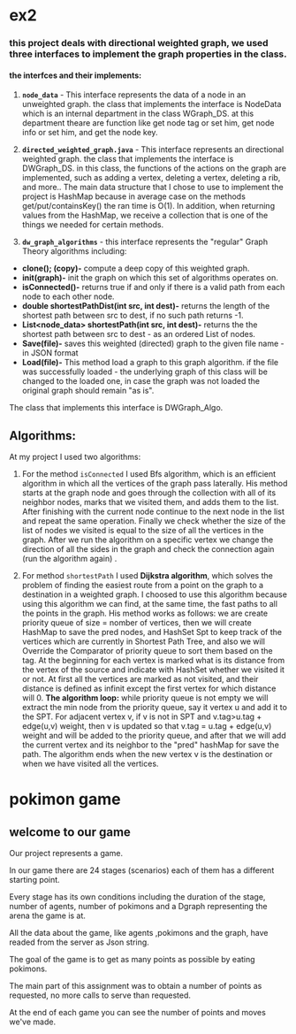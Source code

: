 # ex2

### this project deals with directional weighted graph, we used three interfaces to implement the graph properties in the class. 

#### the interfces and their implements: 
 1. **`node_data`** - This interface represents the data of a node in an unweighted graph.
the class that implements the interface is NodeData which is an internal department in the class WGraph_DS.
at this department theare are function like get node tag or set him, get node info or set him, and get the node key.

 2. **`directed_weighted_graph.java`** - This interface represents an directional weighted graph.
the class that implements the interface is DWGraph_DS.
in this class, the functions of the actions on the graph are implemented, such as adding a vertex, deleting a vertex, deleting a rib, and more..
The main data structure that I chose to use to implement the project is HashMap because in average case on the methods get/put/containsKey() the ran time is O(1).
In addition, when returning values from the HashMap, we receive a collection that is one of the things we needed for certain methods.
 
 3.  **`dw_graph_algorithms`** - this interface represents the "regular" Graph Theory algorithms including:
 * **clone(); (copy)-** compute a deep copy of this weighted graph.
 * **init(graph)-** init the graph on which this set of algorithms operates on.
 * **isConnected()-** returns true if and only if  there is a valid path from each node to each other node.
 * **double shortestPathDist(int src, int dest)-** returns the length of the shortest path between src to dest, if no such path returns -1.
 * **List<node_data> shortestPath(int src, int dest)-** returns the the shortest path between src to dest - as an ordered List of nodes.
 * **Save(file)-** saves this weighted (directed) graph to the given
file name - in JSON format
 * **Load(file)-**  This method load a graph to this graph algorithm.
if the file was successfully loaded - the underlying graph of this class will be changed to the loaded one, in case the graph was not loaded the original graph should remain "as is".
 
  The class that implements this interface is DWGraph_Algo.

## Algorithms:

At  my project I used two algorithms:

1. For the method `isConnected` I used Bfs algorithm, which is an efficient algorithm in which all the vertices of the graph pass laterally.
His method starts at the graph node and goes through the collection with all of its neighbor nodes, marks that we visited them, and adds them to the list. After finishing with the current node continue to the next node in the list and repeat the same operation.
Finally we check whether the size of the list of nodes we visited is equal to the size of all the vertices in the graph.
After we run the algorithm on a specific vertex we change the direction of all the sides in the graph and check the connection again (run the algorithm again) .

2. For method  `shortestPath` I used **Dijkstra algorithm**, which solves the problem of finding the easiest route from a point on the graph to a destination in a weighted graph. 
I  choosed to use this algorithm because using this algorithm we can find, at the same time, the fast paths to all the points in the graph.
His method works as follows:
we are create priority queue of size = nomber of vertices, then we will create HashMap to save the pred nodes, and HashSet Spt to keep track of the vertices which are currently in Shortest Path Tree, and also we will Override the Comparator of priority queue to sort them based on the tag.
At the beginning for each vertex is marked what is its distance from the vertex of the source and indicate with HashSet whether we visited it or not.
At first all the vertices are marked as not visited, and their distance is defined as infinit except the first vertex for which distance will 0.
**The algorithm loop:**
while priority queue is not empty we will extract the min node from the priority queue, say it vertex u and add it to the SPT.
For adjacent vertex v, if v is not in SPT and v.tag>u.tag + edge(u,v) weight, then v is updated so that v.tag  = u.tag + edge(u,v) weight and will be added to the priority queue, and after that we will add the current vertex and its neighbor to the "pred" hashMap for save the path.
The algorithm ends when the new vertex v is the destination or when we have visited all the vertices.

# pokimon game
## welcome to our game
Our project represents a game.

In our game there are 24 stages (scenarios) each of them has a different starting point.

Every stage has its own conditions including the duration of the stage, number of agents, number of pokimons and a Dgraph representing the arena the game is at.

All the data about the game, like agents ,pokimons and the graph, have readed from the server as Json string.

The goal of the game is to get as many points as possible by eating pokimons.

The main part of this assignment was to obtain a number of points as requested, no more calls to serve than requested.

At the end of each game you can see the number of points and moves we've made.




